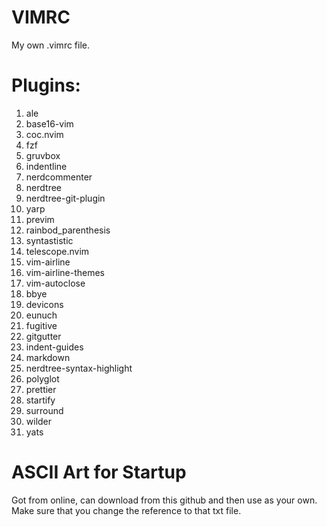 # VIMRC
My own .vimrc file.

# Plugins:
1. ale
1. base16-vim
1. coc.nvim
1. fzf
1. gruvbox
1. indentline
1. nerdcommenter
1. nerdtree
1. nerdtree-git-plugin
1. yarp
1. previm
1. rainbod_parenthesis
1. syntastistic
1. telescope.nvim
1. vim-airline
1. vim-airline-themes
1. vim-autoclose
1. bbye
1. devicons
1. eunuch
1. fugitive
1. gitgutter
1. indent-guides
1. markdown
1. nerdtree-syntax-highlight
1. polyglot
1. prettier
1. startify
1. surround
1. wilder
1. yats

# ASCII Art for Startup
Got from online, can download from this github and then use as your own. Make sure that you change the reference to that txt file.

